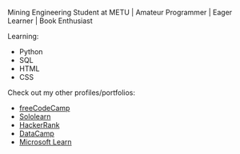 <p>Mining Engineering Student at METU | Amateur Programmer | Eager Learner | Book Enthusiast</p>
<p>Learning:</p>
<ul><li>Python</li><li>SQL</li><li>HTML</li><li>CSS</li></ul>


<p>Check out my other profiles/portfolios:</p><ul>
	<li><a href="https://www.freecodecamp.org/burak-hocuk">freeCodeCamp</a></li>
	<li><a href="https://www.sololearn.com/en/profile/30153535">Sololearn</a></li>
	<li><a href="https://www.hackerrank.com/profile/burak_hocuk">HackerRank</a></li>
	<li><a href="https://www.datacamp.com/portfolio/burak-hocuk">DataCamp</a></li>
	<li><a href="https://learn.microsoft.com/en-gb/users/burak-hocuk/">Microsoft Learn</a></li>
</ul>
</body>

<!--
**burak-hocuk/burak-hocuk** is a ✨ _special_ ✨ repository because its `README.md` (this file) appears on your GitHub profile.

Here are some ideas to get you started:

- 🔭 I’m currently working on ...
- 🌱 I’m currently learning ...
- 👯 I’m looking to collaborate on ...
- 🤔 I’m looking for help with ...
- 💬 Ask me about ...
- 📫 How to reach me: ...
- 😄 Pronouns: ...
- ⚡ Fun fact: ...
-->
